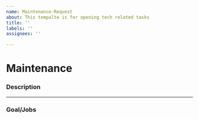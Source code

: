 ```yaml
---
name: Maintenance-Request
about: This tempalte is for opening tech related tasks
title: ''
labels: ''
assignees: ''

---
```


# Maintenance
### Description
---
### Goal/Jobs
